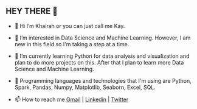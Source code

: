 ## HEY THERE :wave:

- :woman_with_headscarf: Hi I’m Khairah or you can just call me Kay. 

- 👀  I’m interested in Data Science and Machine Learning. However, I am new in this field so I'm taking a step at a time. 

- 🌱 I’m currently learning Python for data analysis and visualization and plan to do more projects on this. After that I plan to learn more Data Science and Machine Learning.
 
- :wrench:  Programming languages and technologies that I'm using are Python, Spark, Pandas, Numpy, Matplotlib, Seaborn, Excel, SQL.

- 📫 How to reach me [Gmail](knuraishah@gmail.com) | [Linkedin](www.linkedin.com/in/khairah-nuraishah-haleman-a8b98b199) | [Twitter](https://twitter.com/KayHyeji)

<!---
khairahnh/khairahnh is a ✨ special ✨ repository because its `README.md` (this file) appears on your GitHub profile.
You can click the Preview link to take a look at your changes.
--->
